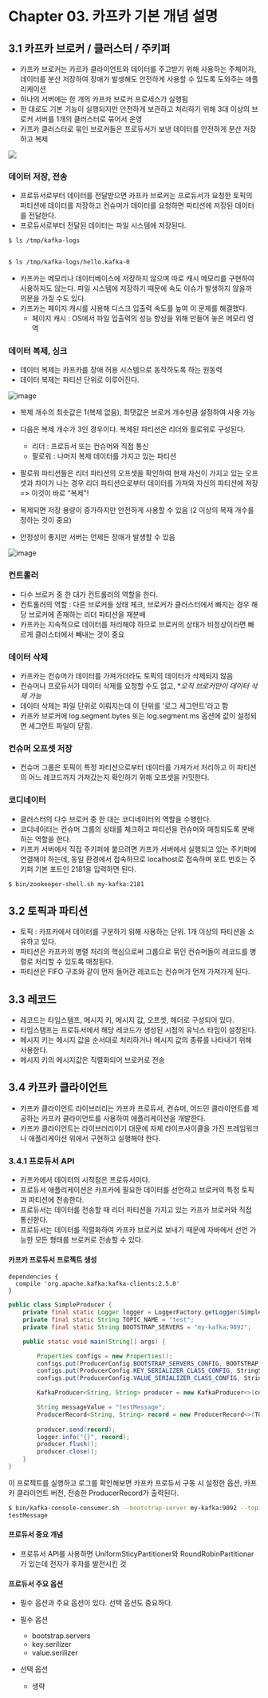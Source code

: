 # Chapter 03. 카프카 기본 개념 설명

## 3.1 카프카 브로커 / 클러스터 / 주키퍼

- 카프카 브로커는 카르카 클라이언트와 데이터를 주고받기 위해 사용하는 주체이자, 데이터를 분산 저장하여 장애가 발생해도 안전하게 사용할 수 있도록 도와주는 애플리케이션
- 하나의 서버에는 한 개의 카프카 브로커 프로세스가 실행됨
- 한 대로도 기본 기능이 실행되지만 안전하게 보관하고 처리하기 위해 3대 이상의 브로커 서버를 1개의 클러스터로 묶어서 운영
- 카프카 클러스터로 묶인 브로커들은 프로듀서가 보낸 데이터를 안전하게 분산 저장하고 복제

<img src="https://github.com/user-attachments/assets/a5234784-c63f-4365-8dba-d3bc000ceae2" />

### 데이터 저장, 전송
- 프로듀서로부터 데이터를 전달받으면 카프카 브로커는 프로듀서가 요청한 토픽의 파티션에 데이터를 저장하고 컨슈머가 데이터를 요청하면 파티션에 저장된 데이터를 전달한다.
- 프로듀서로부터 전달된 데이터는 파일 시스템에 저장된다.

```bash
$ ls /tmp/kafka-logs 


$ ls /tmp/kafka-logs/hello.kafka-0
```
- 카프카는 메모리나 데이터베이스에 저장하지 않으며 따로 캐시 메모리를 구현하여 사용하지도 않는다. 파일 시스템에 저장하기 때문에 속도 이슈가 발생하지 않을까 의문을 가질 수도 있다.
- 카프카는 페이지 캐시를 사용해 디스크 입출력 속도를 높여 이 문제를 해결했다.
  - 페이지 캐시 : OS에서 파일 입출력의 성능 향상을 위해 만들어 놓은 메모리 영역

### 데이터 복제, 싱크
- 데이터 복제는 카프카를 장애 허용 시스템으로 동작하도록 하는 원동력
- 데이터 복제는 파티션 단위로 이루어진다.


![image](https://github.com/user-attachments/assets/ce7f3391-86b1-4876-8cc2-7e15ce56d7fd)


- 복제 개수의 최솟값은 1(복제 없음), 최댓값은 브로커 개수만큼 설정하여 사용 가능
- 다음은 복제 개수가 3인 경우이다. 복제된 파티션은 리더와 팔로워로 구성된다.
  - 리더 : 프로듀서 또는 컨슈머와 직접 통신
  - 팔로워 : 나머지 복제 데이터를 가지고 있는 파티션

- 팔로워 파티션들은 리더 파티션의 오프셋을 확인하여 현재 자신이 가지고 있는 오프셋과 차이가 나는 경우 리더 파티션으로부터 데이터를 가져와 자신의 파티션에 저장 => 이것이 바로 "복제"!
- 복제되면 저장 용량이 증가하지만 안전하게 사용할 수 있음 (2 이상의 복재 개수를 정하는 것이 중요)
- 안정성이 좋지만 서버는 언제든 장애가 발생할 수 있음

![image](https://github.com/user-attachments/assets/0e23d909-754a-40a7-a72e-115423380865)

### 컨트롤러
- 다수 브로커 중 한 대가 컨트롤러의 역할을 한다.
- 컨트롤러의 역할 : 다른 브로커들 상태 체크, 브로커가 클러스터에서 빠지는 경우 해당 브로커에 존재하는 리더 파티션을 재분배
- 카프카는 지속적으로 데이터를 처리해야 하므로 브로커의 상태가 비정상이라면 빠르게 클러스터에서 빼내는 것이 중요

### 데이터 삭제
- 카프카는 컨슈머가 데이터를 가져가더라도 토픽의 데이터가 삭제되지 않음
- 컨슈머나 프로듀서가 데이터 삭제를 요청할 수도 없고, **오직 브로커만이 데이터 삭제 가능*
- 데이터 삭제는 파일 단위로 이뤄지는데 이 단위를 '로그 세그먼트'라고 함
- 카프카 브로커에 log.segment.bytes 또는 log.segment.ms 옵션에 값이 설정되면 세그먼트 파일이 닫힘.

### 컨슈머 오프셋 저장
- 컨슈머 그룹은 토픽이 특정 파티션으로부터 데이터를 가져가서 처리하고 이 파티션의 어느 레코드까지 가져갔는지 확인하기 위해 오프셋을 커밋한다.


### 코디네이터
- 클러스터의 다수 브로커 중 한 대는 코디네이터의 역할을 수행한다.
- 코디네이터는 컨슈머 그룹의 상태를 체크하고 파티션을 컨슈머와 매칭되도록 분배하는 역할을 한다.
- 카프카 서버에서 직접 주키퍼에 붙으려면 카프카 서버에서 실행되고 있는 주키퍼에 연결해야 하는데, 동일 환경에서 접속하므로 localhost로 접속하며 포트 번호는 주키퍼 기본 포트인 2181을 입력하면 된다.

```bash
$ bin/zookeeper-shell.sh my-kafka:2181
```

## 3.2 토픽과 파티션
- 토픽 : 카프카에서 데이터를 구분하기 위해 사용하는 단위. 1개 이상의 파티션을 소유하고 있다.
- 파티션은 카프카의 병렬 처리의 핵심으로써 그룹으로 묶인 컨슈머들이 레코드를 병렬로 처리할 수 있도록 매칭된다.
- 파티션은 FIFO 구조와 같이 먼저 들어간 레코드는 컨슈머가 먼저 가져가게 된다.

## 3.3 레코드
- 레코드는 타임스탬프, 메시지 키, 메시지 값, 오프셋, 헤더로 구성되어 있다.
- 타임스탬프는 프로듀서에서 해당 레코드가 생성된 시점의 유닉스 타임이 설정된다.
- 메시지 키는 메시지 값을 순서대로 처리하거나 메시지 값의 종류를 나타내기 위해 사용한다.
- 메시지 키의 메시지값은 직렬화되어 브로커로 전송

## 3.4 카프카 클라이언트
- 카프카 클라이언트 라이브러리는 카프카 프로듀서, 컨슈머, 어드민 클라이언트를 제공하는 카프카 클라이언트를 사용하여 애플리케이션을 개발한다.
- 카프카 클라이언트는 라이브러리이기 대문에 자체 라이프사이클을 가진 프레임워크나 애플리케이션 위에서 구현하고 실행해야 한다.

### 3.4.1 프로듀서 API
- 카프카에서 데이터의 시작점은 프로듀서이다.
- 프로듀서 애플리케이션은 카프카에 필요한 데이터를 선언하고 브로커의 특정 토픽과 파티션에 전송한다.
- 프로듀서는 데이터를 전송할 때 리더 파티션을 가지고 있는 카프카 브로커와 직접 통신한다.
- 프로듀서는 데이터를 직렬화하여 카프카 브로커로 보내기 때문에 자바에서 선언 가능한 모든 형태를 브로커로 전송할 수 있다.

#### 카프카 프로듀서 프로젝트 생성
```
dependencies {
  compile 'org.apache.kafka:kafka-clients:2.5.0'
}
```

```java
public class SimpleProducer {
    private final static Logger logger = LoggerFactory.getLogger(SimpleProducer.class);
    private final static String TOPIC_NAME = "test";
    private final static String BOOTSTRAP_SERVERS = "my-kafka:9092";

    public static void main(String[] args) {

        Properties configs = new Properties();
        configs.put(ProducerConfig.BOOTSTRAP_SERVERS_CONFIG, BOOTSTRAP_SERVERS); // 프로듀서 옵션을 key / value 값으로 선언
        configs.put(ProducerConfig.KEY_SERIALIZER_CLASS_CONFIG, StringSerializer.class.getName());
        configs.put(ProducerConfig.VALUE_SERIALIZER_CLASS_CONFIG, StringSerializer.class.getName());

        KafkaProducer<String, String> producer = new KafkaProducer<>(configs);

        String messageValue = "testMessage";
        ProducerRecord<String, String> record = new ProducerRecord<>(TOPIC_NAME, messageValue);
        
        producer.send(record);
        logger.info("{}", record);
        producer.flush();
        producer.close();
    }
}
```
이 프로젝트를 실행하고 로그를 확인해보면 카프카 프로듀서 구동 시 설정한 옵션, 카프카 클라이언트 버전, 전송한 ProducerRecord가 출력된다.

```bash
$ bin/kafka-console-consumer.sh --bootstrap-server my-kafka:9092 --topic test--from-beginning
testMessage
```

#### 프로듀서 중요 개념
- 프로듀서 API를 사용하면 UniformSticyPartitioner와 RoundRobinPartitionar가 있는데 전자가 후자를 발전시킨 것

#### 프로듀서 주요 옵션
- 필수 옵션과 주요 옵션이 있다. 선택 옵션도 중요하다.

- 필수 옵션
  - bootstrap.servers
  - key.serilizer
  - value.serilizer
- 선택 옵션
  - 생략
